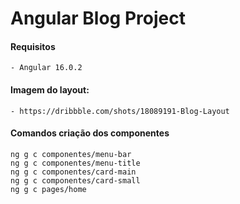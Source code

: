 # Angular Blog Project

#### Requisitos
    - Angular 16.0.2

#### Imagem do layout:
    - https://dribbble.com/shots/18089191-Blog-Layout

#### Comandos criação dos componentes
    ng g c componentes/menu-bar
    ng g c componentes/menu-title
    ng g c componentes/card-main
    ng g c componentes/card-small
    ng g c pages/home
